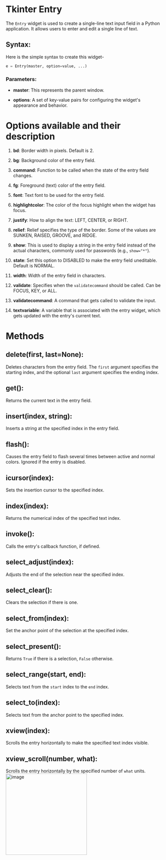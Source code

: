 # Tkinter Entry

The `Entry` widget is used to create a single-line text input field in a Python application. It allows users to enter and edit a single line of text.

## Syntax:

Here is the simple syntax to create this widget-

```python
e = Entry(master, option=value, ...)
```

### Parameters:

- **master**: This represents the parent window.

- **options**: A set of key-value pairs for configuring the widget's appearance and behavior.

# Options available and their description

1. **bd**: Border width in pixels. Default is 2.

2. **bg**: Background color of the entry field.

3. **command**: Function to be called when the state of the entry field changes.

4. **fg**: Foreground (text) color of the entry field.

5. **font**: Text font to be used for the entry field.

6. **highlightcolor**: The color of the focus highlight when the widget has focus.

7. **justify**: How to align the text: LEFT, CENTER, or RIGHT.

8. **relief**: Relief specifies the type of the border. Some of the values are SUNKEN, RAISED, GROOVE, and RIDGE.

9. **show**: This is used to display a string in the entry field instead of the actual characters, commonly used for passwords (e.g., `show="*"`).

10. **state**: Set this option to DISABLED to make the entry field uneditable. Default is NORMAL.

11. **width**: Width of the entry field in characters.

12. **validate**: Specifies when the `validatecommand` should be called. Can be FOCUS, KEY, or ALL.

13. **validatecommand**: A command that gets called to validate the input.

14. **textvariable**: A variable that is associated with the entry widget, which gets updated with the entry's current text.

# Methods

## delete(first, last=None):
Deletes characters from the entry field. The `first` argument specifies the starting index, and the optional `last` argument specifies the ending index.

## get():
Returns the current text in the entry field.

## insert(index, string):
Inserts a string at the specified index in the entry field.

## flash():
Causes the entry field to flash several times between active and normal colors. Ignored if the entry is disabled.

## icursor(index):
Sets the insertion cursor to the specified index.

## index(index):
Returns the numerical index of the specified text index.

## invoke():
Calls the entry's callback function, if defined.

## select_adjust(index):
Adjusts the end of the selection near the specified index.

## select_clear():
Clears the selection if there is one.

## select_from(index):
Set the anchor point of the selection at the specified index.

## select_present():
Returns `True` if there is a selection, `False` otherwise.

## select_range(start, end):
Selects text from the `start` index to the `end` index.

## select_to(index):
Selects text from the anchor point to the specified index.

## xview(index):
Scrolls the entry horizontally to make the specified text index visible.

## xview_scroll(number, what):
Scrolls the entry horizontally by the specified number of `what` units.
<img width="257" alt="image" justify='left' src="https://github.com/yashvisharma1204/Bootcamp/assets/137611141/add25297-3e60-44b1-b8ca-d91e3b1c404a">


